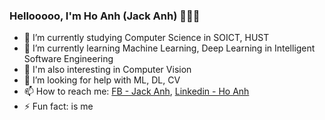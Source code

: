 ### Hellooooo, I'm Ho Anh (Jack Anh) 👋👋👋

- 🔭 I’m currently studying Computer Science in SOICT, HUST
- 🌱 I’m currently learning Machine Learning, Deep Learning in Intelligent Software Engineering
- 🌱 I'm also interesting in Computer Vision 
- 🤔 I’m looking for help with ML, DL, CV
- 📫 How to reach me: [FB - Jack Anh](https://www.facebook.com/anh.ho.33886305/), [Linkedin - Ho Anh](https://www.linkedin.com/in/ho-anh-42a2541a9)
- ⚡ Fun fact: is me
